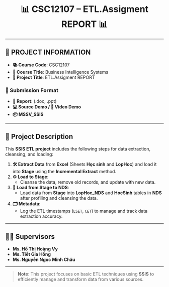 <h1 align="center">📊 CSC12107 – ETL.Assigment REPORT 📊</h1>

---

## 📘 PROJECT INFORMATION

- **📚 Course Code**: CSC12107
- **📖 Course Title**: Business Intelligence Systems
- **📑 Project Title**: ETL.Assigment REPORT

### 📝 Submission Format

- **📄 Report**: (.doc, .ppt)
- **💻 Source Demo / 🎥 Video Demo**
- **📦 MSSV_SSIS**

---

## 📝 Project Description

This **SSIS ETL project** includes the following steps for data extraction, cleansing, and loading:

1. **🛠️ Extract Data** from **Excel** (Sheets **Học sinh** and **LopHoc**) and load it into **Stage** using the **Incremental Extract** method.
2. **⚙️ Load to Stage**:
   - Cleanse the data, remove old records, and update with new data.
3. **🚀 Load from Stage to NDS**:
   - Load data from **Stage** into **LopHoc_NDS** and **HocSinh** tables in **NDS** after profiling and cleansing the data.
4. **🗂️ Metadata**:
   - Log the ETL timestamps (`LSET`, `CET`) to manage and track data extraction accuracy.

---

## 👩‍🏫 Supervisors

- **Ms. Hồ Thị Hoàng Vy**
- **Ms. Tiết Gia Hồng**
- **Ms. Nguyễn Ngọc Minh Châu**

---

> **Note**: This project focuses on basic ETL techniques using **SSIS** to efficiently manage and transform data from various sources.
